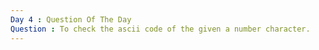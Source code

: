 ```yaml
---		
Day 4 : Question Of The Day
Question : To check the ascii code of the given a number character.
---
```

